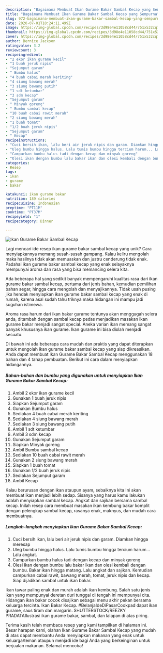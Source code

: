 ```yaml
---
description: "Bagaimana Membuat Ikan Gurame Bakar Sambal Kecap yang Sempurna"
title: "Bagaimana Membuat Ikan Gurame Bakar Sambal Kecap yang Sempurna"
slug: 972-bagaimana-membuat-ikan-gurame-bakar-sambal-kecap-yang-sempurna
date: 2020-07-01T10:24:11.499Z
image: https://img-global.cpcdn.com/recipes/3d98e4e11058cd44/751x532cq70/ikan-gurame-bakar-sambal-kecap-foto-resep-utama.jpg
thumbnail: https://img-global.cpcdn.com/recipes/3d98e4e11058cd44/751x532cq70/ikan-gurame-bakar-sambal-kecap-foto-resep-utama.jpg
cover: https://img-global.cpcdn.com/recipes/3d98e4e11058cd44/751x532cq70/ikan-gurame-bakar-sambal-kecap-foto-resep-utama.jpg
author: Bernice Jackson
ratingvalue: 3.2
reviewcount: 3
recipeingredient:
- "2 ekor ikan gurame kecil"
- "1 buah jeruk nipis"
- "Sejumput garam"
- " Bumbu halus"
- "4 buah cabai merah keriting"
- "4 siung bawang merah"
- "3 siung bawang putih"
- "1 sdt ketumbar"
- "3 sdm kecap"
- "Sejumput garam"
- " Minyak goreng"
- " Bumbu sambal kecap"
- "10 buah cabai rawit merah"
- "2 siung bawang merah"
- "1 buah tomat"
- "1/2 buah jeruk nipis"
- "Sejumput garam"
- " Kecap"
recipeinstructions:
- "Cuci bersih ikan, lalu beri air jeruk nipis dan garam. Diamkan hingga meresap"
- "Uleg bumbu hingga halus. Lalu tumis bumbu hingga tercium harum... Lalu angkat."
- "Campurkan bumbu halus tadi dengan kecap dan minyak goreng"
- "Olesi ikan dengan bumbu lalu bakar ikan dan olesi kembali dengan bumbu. Bakar ikan hingga matang. Lalu angkat dan sajikan. Kemudian campurkan cabai rawit, bawang merah, tomat, jeruk nipis dan kecap. Siap dijadikan sambal untuk ikan bakar."
categories:
- Resep
tags:
- ikan
- gurame
- bakar

katakunci: ikan gurame bakar 
nutrition: 189 calories
recipecuisine: Indonesian
preptime: "PT11M"
cooktime: "PT37M"
recipeyield: "1"
recipecategory: Dinner

---
```



![Ikan Gurame Bakar Sambal Kecap](https://img-global.cpcdn.com/recipes/3d98e4e11058cd44/751x532cq70/ikan-gurame-bakar-sambal-kecap-foto-resep-utama.jpg)

Lagi mencari ide resep ikan gurame bakar sambal kecap yang unik? Cara menyiapkannya memang susah-susah gampang. Kalau keliru mengolah maka hasilnya tidak akan memuaskan dan justru cenderung tidak enak. Padahal ikan gurame bakar sambal kecap yang enak selayaknya mempunyai aroma dan rasa yang bisa memancing selera kita.

Ada beberapa hal yang sedikit banyak mempengaruhi kualitas rasa dari ikan gurame bakar sambal kecap, pertama dari jenis bahan, kemudian pemilihan bahan segar, hingga cara mengolah dan menyajikannya. Tidak usah pusing jika hendak menyiapkan ikan gurame bakar sambal kecap yang enak di rumah, karena asal sudah tahu triknya maka hidangan ini mampu jadi suguhan istimewa.

Aroma rasa harum dari ikan bakar gurame tentunya akan menggugah selera anda, ditambah dengan sambal kecap pedas menjadikan masakan ikan gurame bakar menjadi sangat special. Aneka varian ikan memang sangat banyak khususnya ikan gurame. Ikan gurame ini bisa diolah menjadi sesuatu.


Di bawah ini ada beberapa cara mudah dan praktis yang dapat diterapkan untuk mengolah ikan gurame bakar sambal kecap yang siap dikreasikan. Anda dapat membuat Ikan Gurame Bakar Sambal Kecap menggunakan 18 bahan dan 4 tahap pembuatan. Berikut ini cara dalam menyiapkan hidangannya.

<!--inarticleads1-->

##### Bahan-bahan dan bumbu yang digunakan untuk menyiapkan Ikan Gurame Bakar Sambal Kecap:

1. Ambil 2 ekor ikan gurame kecil
1. Gunakan 1 buah jeruk nipis
1. Siapkan Sejumput garam
1. Gunakan  Bumbu halus
1. Sediakan 4 buah cabai merah keriting
1. Sediakan 4 siung bawang merah
1. Sediakan 3 siung bawang putih
1. Ambil 1 sdt ketumbar
1. Ambil 3 sdm kecap
1. Gunakan Sejumput garam
1. Siapkan  Minyak goreng
1. Ambil  Bumbu sambal kecap
1. Sediakan 10 buah cabai rawit merah
1. Gunakan 2 siung bawang merah
1. Siapkan 1 buah tomat
1. Gunakan 1/2 buah jeruk nipis
1. Sediakan Sejumput garam
1. Ambil  Kecap


Kalau berurusan dengan ikan ataupun ayam, sebaiknya kita Ini akan membuat ikan menjadi lebih sedap. Sisanya yang harus kamu lakukan adalah menyiapkan sambal kecap. Angkat dan sajikan bersama sambal kecap. Inilah resep cara membuat masakan ikan kembung bakar komplit dengan pelengkap sambal kecap, rasanya enak, maknyus, dan mudah cara membuatnya. 

<!--inarticleads2-->

##### Langkah-langkah menyiapkan Ikan Gurame Bakar Sambal Kecap:

1. Cuci bersih ikan, lalu beri air jeruk nipis dan garam. Diamkan hingga meresap
1. Uleg bumbu hingga halus. Lalu tumis bumbu hingga tercium harum... Lalu angkat.
1. Campurkan bumbu halus tadi dengan kecap dan minyak goreng
1. Olesi ikan dengan bumbu lalu bakar ikan dan olesi kembali dengan bumbu. Bakar ikan hingga matang. Lalu angkat dan sajikan. Kemudian campurkan cabai rawit, bawang merah, tomat, jeruk nipis dan kecap. Siap dijadikan sambal untuk ikan bakar.


Ikan tawar paling enak dan murah adalah ikan kembung. Salah satu jenis ikan yang mempunyai deretan duri tunggal di tengah ini mempunyai cita. Hidangan ikan bakar cocok disajikan sebagai menu akhir pekan bersama keluarga tercinta. Ikan Bakar Kecap. #BelanjaIdeDiPasarCookpad dapat ikan gurame, saus tiram dan margarin. SHUTTERSTOCK/REEZKY PRADATAIlustrasi ikan gurame bakar, sambal, dan lalapan di atas piring. 

Terima kasih telah membaca resep yang kami tampilkan di halaman ini. Besar harapan kami, olahan Ikan Gurame Bakar Sambal Kecap yang mudah di atas dapat membantu Anda menyiapkan makanan yang enak untuk keluarga/teman ataupun menjadi ide bagi Anda yang berkeinginan untuk berjualan makanan. Selamat mencoba!
